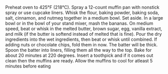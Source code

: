 Preheat oven to 425°F (218°C). Spray a 12-count muffin pan with nonstick spray or use cupcake liners.
Whisk the flour, baking powder, baking soda, salt, cinnamon, and nutmeg together in a medium bowl. Set aside. 
In a large bowl or in the bowl of your stand mixer, mash the bananas. 
On medium speed, beat or whisk in the melted butter, brown sugar, egg, vanilla extract, and milk (if the butter is softend instead of melted that is fine).
Pour the dry ingredients into the wet ingredients, then beat or whisk until combined. 
If adding nuts or chocolate chips, fold them in now. The batter will be thick.
Spoon the batter into liners, filling them all the way to the top. Bake for about 20 minutes at 220 degrees. Insert a toothpick and if it comes out clean then the muffins are ready.
Allow the muffins to cool for atleast 5 minutes before eating